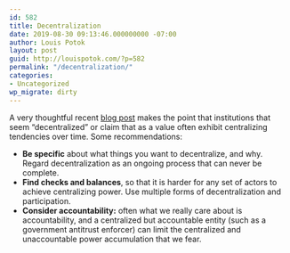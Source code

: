 ```yaml
---
id: 582
title: Decentralization
date: 2019-08-30 09:13:46.000000000 -07:00
author: Louis Potok
layout: post
guid: http://louispotok.com/?p=582
permalink: "/decentralization/"
categories:
- Uncategorized
wp_migrate: dirty
---
```

A very thoughtful recent [blog post](https://hackernoon.com/decentralizing-everything-never-seems-to-work-2bb0461bd168) makes the point that institutions that seem &#8220;decentralized&#8221; or claim that as a value often exhibit centralizing tendencies over time. Some recommendations:

  * **Be specific** about what things you want to decentralize, and why. Regard decentralization as an ongoing process that can never be complete.
  * **Find checks and balances**, so that it is harder for any set of actors to achieve centralizing power. Use multiple forms of decentralization and participation.
  * **Consider accountability:** often what we really care about is accountability, and a centralized but accountable entity (such as a government antitrust enforcer) can limit the centralized and unaccountable power accumulation that we fear.